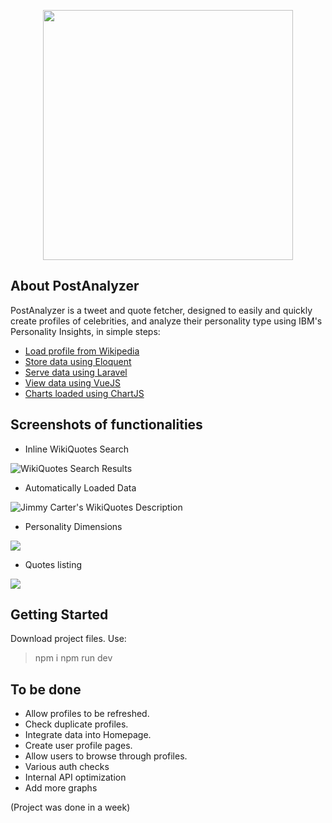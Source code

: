 
<p align="center"><img src="https://i.imgur.com/A1vS33L.png" width="400"></p>

## About PostAnalyzer
PostAnalyzer is a tweet and quote fetcher, designed to easily and quickly create profiles of celebrities, and analyze their personality type using IBM's Personality Insights, in simple steps:

- [Load profile from Wikipedia](http://wikipedia.com/)
- [Store data using Eloquent](https://laravel.com/docs/8.x/eloquent)
- [Serve data using Laravel](https://laravel.com/)
- [View data using VueJS](https://vuejs.org/)
- [Charts loaded using ChartJS](https://www.chartjs.org/)

## Screenshots of functionalities
- Inline WikiQuotes Search

![WikiQuotes Search Results](https://i.imgur.com/ogd06b1.png)

- Automatically Loaded Data

![Jimmy Carter's WikiQuotes Description](https://i.imgur.com/N9atIGG.png)

- Personality Dimensions
<img src="https://i.imgur.com/zX3zbzQ.png">

- Quotes listing
<img src="https://i.imgur.com/YA0LXzN.png">

## Getting Started

Download project files.
Use:
> npm i 
> npm run dev




## To be done
- Allow profiles to be refreshed.
- Check duplicate profiles.
- Integrate data into Homepage.
- Create user profile pages.
- Allow users to browse through profiles.
- Various auth checks
- Internal API optimization
- Add more graphs

(Project was done in a week)

